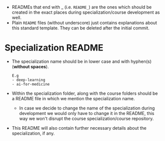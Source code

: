- READMEs that end with _ (i.e. `README_`) are the ones which should be created in the exact places during specialization/course development as well.
- Plain `README` files (without underscore) just contains explanations about this standard template. They can be deleted after the initial commit. 


# Specialization README

- The specialization name should be in lower case and with hyphen(s) (**without spaces**). 
      
      E.g
      - deep-learning
      - ai-for-medicine

- Within the specialization folder, along with the course folders should be a README file in which we mention the specialization name. 
    - In case we decide to change the name of the specialization during development we would only have to change it in the README, this way we won't disrupt the course specialization/course repository.
- This README will also contain further necessary details about the specialization, if any.
